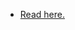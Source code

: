 - [Read here.](https://leetcode.com/problems/largest-odd-number-in-string/discuss/1284215/C%2B%2B-Find-the-First-Odd-From-Right-or-Helpful-Comments-for-Absolute-Beginners-Come-Over!)